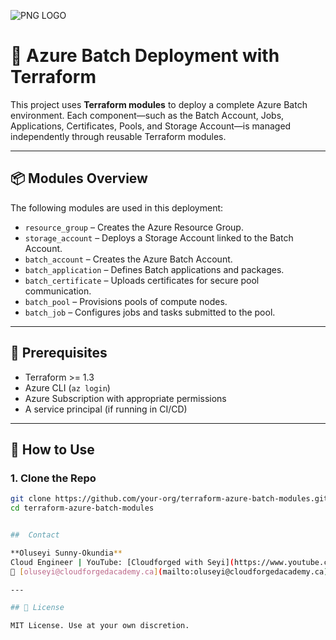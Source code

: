 ![PNG LOGO](https://github.com/user-attachments/assets/e0fba218-6059-4c69-9d46-c9354e392b93)

# 🚀                  Azure Batch Deployment with Terraform

This project uses **Terraform modules** to deploy a complete Azure Batch environment. Each component—such as the Batch Account, Jobs, Applications, Certificates, Pools, and Storage Account—is managed independently through reusable Terraform modules.

---

## 📦 Modules Overview

The following modules are used in this deployment:

- `resource_group` – Creates the Azure Resource Group.
- `storage_account` – Deploys a Storage Account linked to the Batch Account.
- `batch_account` – Creates the Azure Batch Account.
- `batch_application` – Defines Batch applications and packages.
- `batch_certificate` – Uploads certificates for secure pool communication.
- `batch_pool` – Provisions pools of compute nodes.
- `batch_job` – Configures jobs and tasks submitted to the pool.

---

## 🧱 Prerequisites

- Terraform >= 1.3
- Azure CLI (`az login`)
- Azure Subscription with appropriate permissions
- A service principal (if running in CI/CD)

---

## 🔧 How to Use

### 1. Clone the Repo

```bash
git clone https://github.com/your-org/terraform-azure-batch-modules.git
cd terraform-azure-batch-modules


##  Contact

**Oluseyi Sunny-Okundia**
Cloud Engineer | YouTube: [Cloudforged with Seyi](https://www.youtube.com/@cloudforgedwithseyi)
📧 [oluseyi@cloudforgedacademy.ca](mailto:oluseyi@cloudforgedacademy.ca)

---

## 📄 License

MIT License. Use at your own discretion.

```
